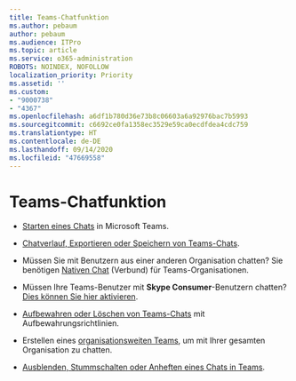 ```yaml
---
title: Teams-Chatfunktion
ms.author: pebaum
author: pebaum
ms.audience: ITPro
ms.topic: article
ms.service: o365-administration
ROBOTS: NOINDEX, NOFOLLOW
localization_priority: Priority
ms.assetid: ''
ms.custom:
- "9000738"
- "4367"
ms.openlocfilehash: a6df1b780d36e73b8c06603a6a92976bac7b5993
ms.sourcegitcommit: c6692ce0fa1358ec3529e59ca0ecdfdea4cdc759
ms.translationtype: HT
ms.contentlocale: de-DE
ms.lasthandoff: 09/14/2020
ms.locfileid: "47669558"
---
```

# <a name="teams-chat-functionality"></a>Teams-Chatfunktion

- [Starten eines Chats](https://support.office.com/article/start-a-chat-in-teams-0c71b32b-c050-4930-a887-5afbe742b3d8) in Microsoft Teams.

- [Chatverlauf, Exportieren oder Speichern von Teams-Chats](https://docs.microsoft.com/alchemyinsights/chat-history-in-microsoft-teams).

- Müssen Sie mit Benutzern aus einer anderen Organisation chatten? Sie benötigen [Nativen Chat](https://docs.microsoft.com/microsoftteams/native-chat-for-external-users) (Verbund) für Teams-Organisationen.

- Müssen Ihre Teams-Benutzer mit **Skype Consumer**-Benutzern chatten? [Dies können Sie hier aktivieren](https://docs.microsoft.com/microsoftteams/manage-external-access#step-1---enable-your-organization-to-communicate-with-another-teams-organization). 

- [Aufbewahren oder Löschen von Teams-Chats](https://docs.microsoft.com/microsoftteams/retention-policies) mit Aufbewahrungsrichtlinien.

- Erstellen eines [organisationsweiten Teams](https://docs.microsoft.com/microsoftteams/create-an-org-wide-team), um mit Ihrer gesamten Organisation zu chatten.

- [Ausblenden, Stummschalten oder Anheften eines Chats in Teams](https://support.office.com/article/hide-mute-or-pin-a-chat-in-teams-9aee02ef-713d-495b-8a73-9762d8e4b066).
